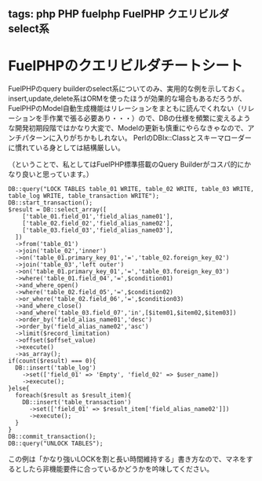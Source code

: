 tags: php PHP fuelphp FuelPHP クエリビルダ select系
---
# FuelPHPのクエリビルダチートシート

FuelPHPのquery builderのselect系についてのみ、実用的な例を示しておく。
insert,update,delete系はORMを使ったほうが効果的な場合もあるだろうが、FuelPHPのModel自動生成機能はリレーションをまともに読んでくれない（リレーションを手作業で張る必要あり・・・）ので、DBの仕様を頻繁に変えるような開発初期段階ではかなり大変で、Modelの更新も慎重にやらなきゃなので、アンチパターンに入りがちかもしれない。
PerlのDBIx::Classとスキーマローダーに慣れている身としては結構厳しい。

（ということで、私としてはFuelPHP標準搭載のQuery Builderがコスパ的にかなり良いと思っています。）

    DB::query("LOCK TABLES table_01 WRITE, table_02 WRITE, table_03 WRITE, table_log WRITE, table_transaction WRITE");
    DB::start_transaction();
    $result = DB::select_array([
        ['table_01.field_01','field_alias_name01'],
        ['table_02.field_02','field_alias_name02'],
        ['table_03.field_03','field_alias_name03'],
      ])
      ->from('table_01')
      ->join('table_02','inner')
      ->on('table_01.primary_key_01','=','table_02.foreign_key_02')
      ->join('table_03','left outer')
      ->on('table_01.primary_key_01','=','table_03.foreign_key_03')
      ->where('table_01.field_04','=',$condition01)
      ->and_where_open()
      ->where('table_02.field_05','=',$condition02)
      ->or_where('table_02.field_06','=',$condition03)
      ->and_where_close()
      ->and_where('table_03.field_07','in',[$item01,$item02,$item03])
      ->order_by('field_alias_name01','desc')
      ->order_by('field_alias_name02','asc')
      ->limit($record_limitation)
      ->offset($offset_value)
      ->execute()
      ->as_array();
    if(count($result) === 0){
      DB::insert('table_log')
        ->set(['field_01' => 'Empty', 'field_02' => $user_name])
        ->execute();
    }else{
      foreach($result as $result_item){
        DB::insert('table_transaction')
          ->set(['field_01' => $result_item['field_alias_name02']])
          ->execute();
      }
    }
    DB::commit_transaction();
    DB::query("UNLOCK TABLES");

この例は「かなり強いLOCKを割と長い時間維持する」書き方なので、マネをするとしたら非機能要件に合っているかどうかを吟味してください。
